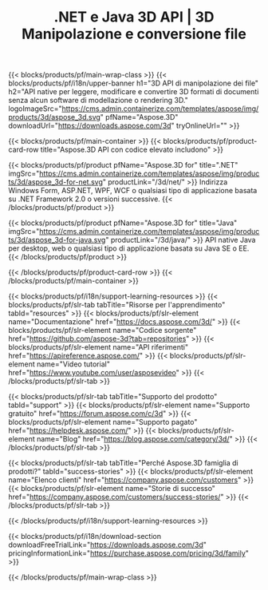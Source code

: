 ﻿---
title: .NET e Java 3D API | 3D Manipolazione e conversione file 
weight: 10
url: /it/family
description: Crea 3D documenti di modifica e conversione in .NET e Java applicazioni utilizzando la libreria pertinente senza alcun software di modellazione o rendering di immagini 3D installato
---
{{< blocks/products/pf/main-wrap-class >}}
{{< blocks/products/pf/i18n/upper-banner h1="3D API di manipolazione dei file" h2="API native per leggere, modificare e convertire 3D formati di documenti senza alcun software di modellazione o rendering 3D." logoImageSrc="https://cms.admin.containerize.com/templates/aspose/img/products/3d/aspose_3d.svg" pfName="Aspose.3D" downloadUrl="https://downloads.aspose.com/3d" tryOnlineUrl="" >}}

{{< blocks/products/pf/main-container >}}
{{< blocks/products/pf/product-card-row title="Aspose.3D API con codice elevato includono" >}}

{{< blocks/products/pf/product pfName="Aspose.3D for" title=".NET" imgSrc="https://cms.admin.containerize.com/templates/aspose/img/products/3d/aspose_3d-for-net.svg" productLink="/3d/net/" >}}
Indirizza Windows Form, ASP.NET, WPF, WCF o qualsiasi tipo di applicazione basata su .NET Framework 2.0 o versioni successive.
{{< /blocks/products/pf/product >}}

{{< blocks/products/pf/product pfName="Aspose.3D for" title="Java" imgSrc="https://cms.admin.containerize.com/templates/aspose/img/products/3d/aspose_3d-for-java.svg" productLink="/3d/java/" >}}
API native Java per desktop, web o qualsiasi tipo di applicazione basata su Java SE o EE.
{{< /blocks/products/pf/product >}}

{{< /blocks/products/pf/product-card-row >}}
{{< /blocks/products/pf/main-container >}}

{{< blocks/products/pf/i18n/support-learning-resources >}}
{{< blocks/products/pf/slr-tab tabTitle="Risorse per l\'apprendimento" tabId="resources" >}}
{{< blocks/products/pf/slr-element name="Documentazione" href="https://docs.aspose.com/3d/" >}}
{{< blocks/products/pf/slr-element name="Codice sorgente" href="https://github.com/aspose-3d?tab=repositories" >}}
{{< blocks/products/pf/slr-element name="API riferimenti" href="https://apireference.aspose.com/" >}}
{{< blocks/products/pf/slr-element name="Video tutorial" href="https://www.youtube.com/user/asposevideo" >}}
{{< /blocks/products/pf/slr-tab >}}

{{< blocks/products/pf/slr-tab tabTitle="Supporto del prodotto" tabId="support" >}}
{{< blocks/products/pf/slr-element name="Supporto gratuito" href="https://forum.aspose.com/c/3d" >}}
{{< blocks/products/pf/slr-element name="Supporto pagato" href="https://helpdesk.aspose.com/" >}}
{{< blocks/products/pf/slr-element name="Blog" href="https://blog.aspose.com/category/3d/" >}}
{{< /blocks/products/pf/slr-tab >}}

{{< blocks/products/pf/slr-tab tabTitle="Perché Aspose.3D famiglia di prodotti?" tabId="success-stories" >}}
{{< blocks/products/pf/slr-element name="Elenco clienti" href="https://company.aspose.com/customers" >}}
{{< blocks/products/pf/slr-element name="Storie di successo" href="https://company.aspose.com/customers/success-stories/" >}}
{{< /blocks/products/pf/slr-tab >}}

{{< /blocks/products/pf/i18n/support-learning-resources >}}

{{< blocks/products/pf/i18n/download-section downloadFreeTrialLink="https://downloads.aspose.com/3d" pricingInformationLink="https://purchase.aspose.com/pricing/3d/family" >}}

{{< /blocks/products/pf/main-wrap-class >}}